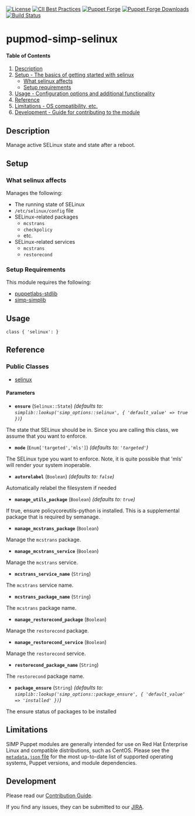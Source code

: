 [![License](https://img.shields.io/:license-apache-blue.svg)](http://www.apache.org/licenses/LICENSE-2.0.html)
[![CII Best Practices](https://bestpractices.coreinfrastructure.org/projects/73/badge)](https://bestpractices.coreinfrastructure.org/projects/73)
[![Puppet Forge](https://img.shields.io/puppetforge/v/simp/selinux.svg)](https://forge.puppetlabs.com/simp/selinux)
[![Puppet Forge Downloads](https://img.shields.io/puppetforge/dt/simp/selinux.svg)](https://forge.puppetlabs.com/simp/selinux)
[![Build Status](https://travis-ci.org/simp/pupmod-simp-selinux.svg)](https://travis-ci.org/simp/pupmod-simp-selinux)

# pupmod-simp-selinux

#### Table of Contents

1. [Description](#description)
2. [Setup - The basics of getting started with selinux](#setup)
    * [What selinux affects](#what-selinux-affects)
    * [Setup requirements](#setup-requirements)
3. [Usage - Configuration options and additional functionality](#usage)
4. [Reference](#reference)
5. [Limitations - OS compatibility, etc.](#limitations)
6. [Development - Guide for contributing to the module](#development)

## Description

Manage active SELinux state and state after a reboot.

## Setup

### What selinux affects

Manages the following:

* The running state of SELinux
* `/etc/selinux/config` file
* SELinux-related packages
    * `mcstrans`
    * `checkpolicy`
    * etc.
* SELinux-related services
    * `mcstrans`
    * `restorecond`

### Setup Requirements

This module requires the following:

* [puppetlabs-stdlib](https://forge.puppet.com/puppetlabs/stdlib)
* [simp-simplib](https://forge.puppet.com/simp/simplib)

## Usage

    class { 'selinux': }

## Reference

### Public Classes

* [selinux](https://github.com/simp/pupmod-simp-selinux/blob/master/manifests/init.pp)

#### Parameters

* **`ensure`** (`Selinux::State`) *(defaults to: `simplib::lookup('simp_options::selinux', { 'default_value' => true })`)*

The state that SELinux should be in. Since you are calling this class, we assume that you want to enforce.

* **`mode`** (`Enum['targeted','mls']`) *(defaults to: `'targeted'`)*

The SELinux type you want to enforce. Note, it is quite possible that 'mls' will render your system inoperable.

* **`autorelabel`** (`Boolean`) *(defaults to: `false`)*

Automatically relabel the filesystem if needed

* **`manage_utils_package`** (`Boolean`) *(defaults to: `true`)*

If true, ensure policycoreutils-python is installed. This is a supplemental package that is required by semanage.

* **`manage_mcstrans_package`** (`Boolean`)

Manage the `mcstrans` package.

* **`manage_mcstrans_service`** (`Boolean`)

Manage the `mcstrans` service.

* **`mcstrans_service_name`** (`String`)

The `mcstrans` service name.

* **`mcstrans_package_name`** (`String`)

The `mcstrans` package name.

* **`manage_restorecond_package`** (`Boolean`)

Manage the `restorecond` package.

* **`manage_restorecond_service`** (`Boolean`)

Manage the `restorecond` service.

* **`restorecond_package_name`** (`String`)

The `restorecond` package name.

* **`package_ensure`** (`String`) *(defaults to: `simplib::lookup('simp_options::package_ensure', { 'default_value' => 'installed' })`)*

The ensure status of packages to be installed


## Limitations

SIMP Puppet modules are generally intended for use on Red Hat Enterprise
Linux and compatible distributions, such as CentOS. Please see the
[`metadata.json` file](./metadata.json) for the most up-to-date list of
supported operating systems, Puppet versions, and module dependencies.

## Development

Please read our [Contribution Guide](http://simp-doc.readthedocs.io/en/stable/contributors_guide/index.html).

If you find any issues, they can be submitted to our
[JIRA](https://simp-project.atlassian.net).

